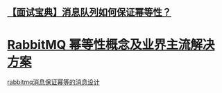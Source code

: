 ## [【面试宝典】消息队列如何保证幂等性？](https://hacpai.com/article/1542160729029)

# [RabbitMQ 幂等性概念及业界主流解决方案](<https://juejin.im/post/5c494488e51d45030822a4cf>)

[rabbitmq消息保证幂等的消息设计](<https://my.oschina.net/u/1540325/blog/1537228>)

